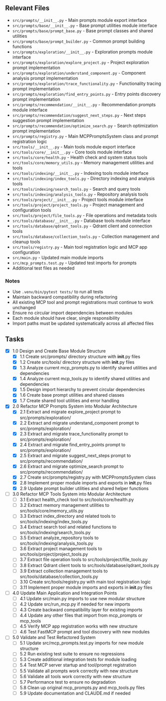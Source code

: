 ## Relevant Files

- `src/prompts/__init__.py` - Main prompts module export interface
- `src/prompts/base/__init__.py` - Base prompt utilities module interface
- `src/prompts/base/prompt_base.py` - Base prompt classes and shared utilities
- `src/prompts/base/prompt_builder.py` - Common prompt building functions
- `src/prompts/exploration/__init__.py` - Exploration prompts module interface
- `src/prompts/exploration/explore_project.py` - Project exploration prompt implementation
- `src/prompts/exploration/understand_component.py` - Component analysis prompt implementation
- `src/prompts/exploration/trace_functionality.py` - Functionality tracing prompt implementation
- `src/prompts/exploration/find_entry_points.py` - Entry points discovery prompt implementation
- `src/prompts/recommendation/__init__.py` - Recommendation prompts module interface
- `src/prompts/recommendation/suggest_next_steps.py` - Next steps suggestion prompt implementation
- `src/prompts/recommendation/optimize_search.py` - Search optimization prompt implementation
- `src/prompts/registry.py` - Main MCPPromptsSystem class and prompt registration logic
- `src/tools/__init__.py` - Main tools module export interface
- `src/tools/core/__init__.py` - Core tools module interface
- `src/tools/core/health.py` - Health check and system status tools
- `src/tools/core/memory_utils.py` - Memory management utilities and tools
- `src/tools/indexing/__init__.py` - Indexing tools module interface
- `src/tools/indexing/index_tools.py` - Directory indexing and analysis tools
- `src/tools/indexing/search_tools.py` - Search and query tools
- `src/tools/indexing/analysis_tools.py` - Repository analysis tools
- `src/tools/project/__init__.py` - Project tools module interface
- `src/tools/project/project_tools.py` - Project management and configuration tools
- `src/tools/project/file_tools.py` - File operations and metadata tools
- `src/tools/database/__init__.py` - Database tools module interface
- `src/tools/database/qdrant_tools.py` - Qdrant client and connection tools
- `src/tools/database/collection_tools.py` - Collection management and cleanup tools
- `src/tools/registry.py` - Main tool registration logic and MCP app configuration
- `src/main.py` - Updated main module imports
- `src/mcp_prompts.test.py` - Updated test imports for prompts
- Additional test files as needed

### Notes

- Use `.venv/bin/pytest tests/` to run all tests
- Maintain backward compatibility during refactoring
- All existing MCP tool and prompt registrations must continue to work unchanged
- Ensure no circular import dependencies between modules
- Each module should have clear, single responsibility
- Import paths must be updated systematically across all affected files

## Tasks

- [x] 1.0 Design and Create Base Module Structure
  - [x] 1.1 Create src/prompts/ directory structure with __init__.py files
  - [x] 1.2 Create src/tools/ directory structure with __init__.py files
  - [x] 1.3 Analyze current mcp_prompts.py to identify shared utilities and dependencies
  - [x] 1.4 Analyze current mcp_tools.py to identify shared utilities and dependencies
  - [x] 1.5 Design import hierarchy to prevent circular dependencies
  - [x] 1.6 Create base prompt utilities and shared classes
  - [x] 1.7 Create shared tool utilities and error handling

- [x] 2.0 Refactor MCP Prompts System into Modular Architecture
  - [x] 2.1 Extract and migrate explore_project prompt to src/prompts/exploration/
  - [x] 2.2 Extract and migrate understand_component prompt to src/prompts/exploration/
  - [x] 2.3 Extract and migrate trace_functionality prompt to src/prompts/exploration/
  - [x] 2.4 Extract and migrate find_entry_points prompt to src/prompts/exploration/
  - [x] 2.5 Extract and migrate suggest_next_steps prompt to src/prompts/recommendation/
  - [x] 2.6 Extract and migrate optimize_search prompt to src/prompts/recommendation/
  - [x] 2.7 Create src/prompts/registry.py with MCPPromptsSystem class
  - [x] 2.8 Implement proper module imports and exports in __init__.py files
  - [x] 2.9 Update prompt builder utilities and shared helper functions

- [ ] 3.0 Refactor MCP Tools System into Modular Architecture
  - [ ] 3.1 Extract health_check tool to src/tools/core/health.py
  - [ ] 3.2 Extract memory management utilities to src/tools/core/memory_utils.py
  - [ ] 3.3 Extract index_directory and related tools to src/tools/indexing/index_tools.py
  - [ ] 3.4 Extract search tool and related functions to src/tools/indexing/search_tools.py
  - [ ] 3.5 Extract analyze_repository tools to src/tools/indexing/analysis_tools.py
  - [ ] 3.6 Extract project management tools to src/tools/project/project_tools.py
  - [ ] 3.7 Extract file operation tools to src/tools/project/file_tools.py
  - [ ] 3.8 Extract Qdrant client tools to src/tools/database/qdrant_tools.py
  - [ ] 3.9 Extract collection management tools to src/tools/database/collection_tools.py
  - [ ] 3.10 Create src/tools/registry.py with main tool registration logic
  - [ ] 3.11 Implement proper module imports and exports in __init__.py files

- [ ] 4.0 Update Main Application and Integration Points
  - [ ] 4.1 Update src/main.py imports to use new modular structure
  - [ ] 4.2 Update src/run_mcp.py if needed for new imports
  - [ ] 4.3 Create backward compatibility layer for existing imports
  - [ ] 4.4 Update any other files that import from mcp_prompts or mcp_tools
  - [ ] 4.5 Verify MCP app registration works with new structure
  - [ ] 4.6 Test FastMCP prompt and tool discovery with new modules

- [ ] 5.0 Validate and Test Refactored System
  - [ ] 5.1 Update src/mcp_prompts.test.py imports for new module structure
  - [ ] 5.2 Run existing test suite to ensure no regressions
  - [ ] 5.3 Create additional integration tests for module loading
  - [ ] 5.4 Test MCP server startup and tool/prompt registration
  - [ ] 5.5 Validate all prompts work correctly with new structure
  - [ ] 5.6 Validate all tools work correctly with new structure
  - [ ] 5.7 Performance test to ensure no degradation
  - [ ] 5.8 Clean up original mcp_prompts.py and mcp_tools.py files
  - [ ] 5.9 Update documentation and CLAUDE.md if needed